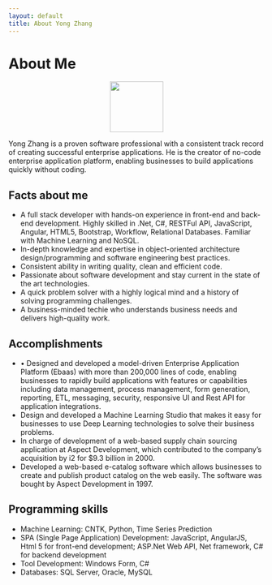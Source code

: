 ```yaml
---
layout: default
title: About Yong Zhang
---
```


<div class="post">
	<h1 class="pageTitle">About Me</h1>
	<div align="center">
	<img src="{{ '/assets/img/yong-small.jpg' | prepend: site.baseurl }}" height="100" width="105" alt="">
	</div>
	<p>Yong Zhang is a proven software professional with a consistent track record of
	creating successful enterprise applications. He is the creator of no-code
enterprise application platform, enabling businesses to build applications quickly without coding.
</p>
	<h2>Facts about me</h2>
	<ul>
		<li>A full stack developer with hands-on experience in front-end and back-end development. Highly skilled in .Net, C#, RESTFul API, JavaScript, Angular, HTML5, Bootstrap, Workflow, Relational Databases. Familiar with Machine Learning and NoSQL.</li>
		<li>In-depth knowledge and expertise in object-oriented architecture design/programming and software engineering best practices.</li>
		<li>Consistent ability in writing quality, clean and efficient code.</li>
  		<li>Passionate about software development and stay current in the state of the art technologies.</li>
  		<li>A quick problem solver with a highly logical mind and a history of solving programming challenges.</li>
		<li>A business-minded techie who understands business needs and delivers high-quality work.</li>
  	</ul>
	<h2>Accomplishments</h2>
	<ul>
		<li>•	Designed and developed a model-driven Enterprise Application Platform (Ebaas) with more than 200,000 lines of code, enabling businesses to rapidly build applications with features or capabilities including data management, process management, form generation, reporting, ETL, messaging, security, responsive UI and Rest API for application integrations.</li>
  		<li>Design and developed a Machine Learning Studio that makes it easy for businesses to use Deep Learning technologies to solve their business problems.</li>
		<li>In charge of development of a web-based supply chain sourcing application at Aspect Development, which contributed to the company’s acquisition by i2 for $9.3 billion in 2000.</li>
		<li>Developed a web-based e-catalog software which allows businesses to create and publish product catalog on the web easily. The software was bought by Aspect Development in 1997.</li>
  	</ul>
	<h2>Programming skills</h2>
	<ul>
		<li>Machine Learning: CNTK, Python, Time Series Prediction</li>
  		<li>SPA (Single Page Application) Development: JavaScript, AngularJS, Html 5 for front-end development; ASP.Net Web API, Net framework, C# for backend development</li>
		<li>Tool Development: Windows Form, C#</li>
		<li>Databases: SQL Server, Oracle, MySQL</li>
  	</ul>
</div>

